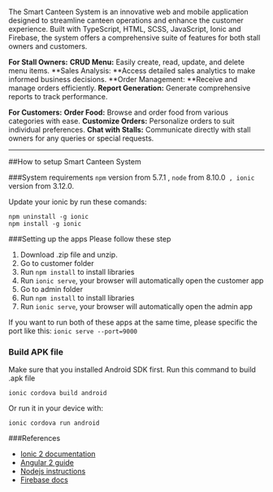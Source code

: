 The Smart Canteen System is an innovative web and mobile application designed to streamline canteen operations and enhance the customer experience. 
Built with TypeScript, HTML, SCSS, JavaScript, Ionic and Firebase, the system offers a comprehensive suite of features for both stall owners and customers.

**For Stall Owners:**
**CRUD Menu:** Easily create, read, update, and delete menu items.
**Sales Analysis: **Access detailed sales analytics to make informed business decisions.
**Order Management: **Receive and manage orders efficiently.
**Report Generation:** Generate comprehensive reports to track performance.

**For Customers:**
**Order Food:** Browse and order food from various categories with ease.
**Customize Orders:** Personalize orders to suit individual preferences.
**Chat with Stalls:** Communicate directly with stall owners for any queries or special requests.

--------------------------------------------------------------------------------------------------------
##How to setup Smart Canteen System

###System requirements
 `npm` version from 5.7.1 , `node` from 8.10.0` , ionic` version from 3.12.0.
 
Update your ionic by run these comands:
```
npm uninstall -g ionic
npm install -g ionic
```

###Setting up the apps
Please follow these step

1. Download .zip file and unzip.
2. Go to customer folder  
3. Run ```npm install``` to install libraries
4. Run ```ionic serve```, your browser will automatically open the customer app
5. Go to admin folder  
6. Run ```npm install``` to install libraries
7. Run ```ionic serve```, your browser will automatically open the admin app

If you want to run both of these apps at the same time, please specific the port like this:
```ionic serve --port=9000```

### Build APK file
Make sure that you installed Android SDK first.
Run this command to build .apk file
```
ionic cordova build android
```
Or run it in your device with:
```
ionic cordova run android
```

###References

 - [Ionic 2 documentation](https://ionicframework.com/docs/v2/)
 - [Angular 2 guide](https://angular.io/docs/ts/latest/guide/)
 - [Nodejs instructions](https://docs.npmjs.com/getting-started/installing-node#updating-npm)
 - [Firebase docs](https://firebase.google.com/docs/web/setup)

